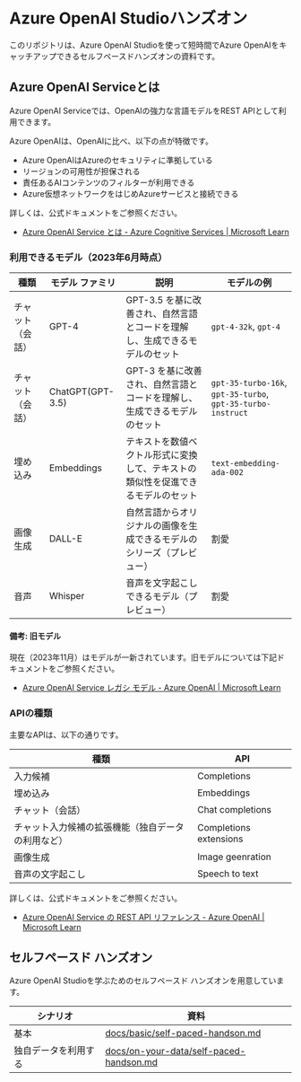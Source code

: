 # Azure OpenAI Studioハンズオン

このリポジトリは、Azure OpenAI Studioを使って短時間でAzure OpenAIをキャッチアップできるセルフペースドハンズオンの資料です。

## Azure OpenAI Serviceとは

Azure OpenAI Serviceでは、OpenAIの強力な言語モデルをREST APIとして利用できます。

Azure OpenAIは、OpenAIに比べ、以下の点が特徴です。

- Azure OpenAIはAzureのセキュリティに準拠している
- リージョンの可用性が担保される
- 責任あるAIコンテンツのフィルターが利用できる
- Azure仮想ネットワークをはじめAzureサービスと接続できる

詳しくは、公式ドキュメントをご参照ください。

- [Azure OpenAI Service とは - Azure Cognitive Services | Microsoft Learn](https://learn.microsoft.com/ja-jp/azure/cognitive-services/openai/overview)

### 利用できるモデル（2023年6月時点）

| 種類 | モデル ファミリ | 説明 | モデルの例 |
|----|----|----|----|
| チャット（会話） | GPT-4 | GPT-3.5 を基に改善され、自然言語とコードを理解し、生成できるモデルのセット | `gpt-4-32k`, `gpt-4` |
| チャット（会話） | ChatGPT(GPT-3.5) | GPT-3 を基に改善され、自然言語とコードを理解し、生成できるモデルのセット | `gpt-35-turbo-16k`, `gpt-35-turbo`, `gpt-35-turbo-instruct` |
| 埋め込み | Embeddings | テキストを数値ベクトル形式に変換して、テキストの類似性を促進できるモデルのセット | `text-embedding-ada-002` |
| 画像生成 | DALL-E | 自然言語からオリジナルの画像を生成できるモデルのシリーズ（プレビュー） | 割愛 |
| 音声 | Whisper | 音声を文字起こしできるモデル（プレビュー） | 割愛 |

#### 備考: 旧モデル

現在（2023年11月）はモデルが一新されています。旧モデルについては下記ドキュメントをご参照ください。

- [Azure OpenAI Service レガシ モデル - Azure OpenAI | Microsoft Learn](https://learn.microsoft.com/ja-jp/azure/ai-services/openai/concepts/legacy-models)

### APIの種類

主要なAPIは、以下の通りです。

| 種類 | API |
|----|----|
| 入力候補 | Completions |
| 埋め込み | Embeddings |
| チャット（会話） | Chat completions |
| チャット入力候補の拡張機能（独自データの利用など） | Completions extensions |
| 画像生成 | Image geenration |
| 音声の文字起こし | Speech to text |

詳しくは、公式ドキュメントをご参照ください。

- [Azure OpenAI Service の REST API リファレンス - Azure OpenAI | Microsoft Learn](https://learn.microsoft.com/ja-jp/azure/cognitive-services/openai/reference)

## セルフペースド ハンズオン

Azure OpenAI Studioを学ぶためのセルフペースド ハンズオンを用意しています。

| シナリオ | 資料 |
|----|----|
| 基本 | [docs/basic/self-paced-handson.md](./docs/basic/self-paced-handson.md) |
| 独自データを利用する | [docs/on-your-data/self-paced-handson.md](./docs/on-your-data/self-paced-handson.md) |
